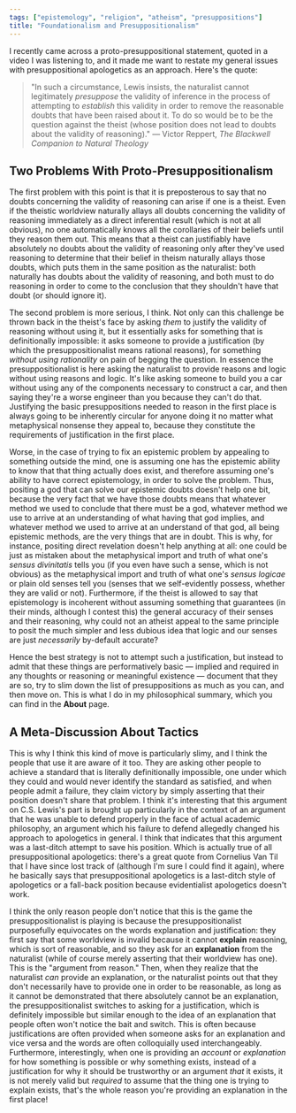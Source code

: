 ```yaml
---
tags: ["epistemology", "religion", "atheism", "presuppositions"]
title: "Foundationalism and Presuppositionalism"
---
```


I recently came across a proto-presuppositional statement, quoted in a video I was listening to, and it made me want to restate my general issues with presuppositional apologetics as an approach. Here's the quote:

> "In such a circumstance, Lewis insists, the naturalist cannot legitimately
> *presuppose* the validity of inference in the process of attempting to *establish* this validity in order to remove the reasonable doubts that have been raised about it. To do so would be to be the question against the theist (whose position does not lead to doubts about the validity of reasoning)."
> — Victor Reppert, *The Blackwell Companion to Natural Theology*

## Two Problems With Proto-Presuppositionalism

The first problem with this point is that it is preposterous to say that no doubts concerning the validity of reasoning can arise if one is a theist. Even if the theistic worldview naturally allays all doubts concerning the validity of reasoning immediately as a direct inferential result (which is not at all obvious), no one automatically knows all the corollaries of their beliefs until they reason them out. This means that a theist can justifiably have absolutely no doubts about the validity of reasoning only after they've used reasoning to determine that their belief in theism naturally allays those doubts, which puts them in the same position as the naturalist: both naturally has doubts about the validity of reasoning, and both must to do reasoning in order to come to the conclusion that they shouldn't have that doubt (or should ignore it).

The second problem is more serious, I think. Not only can this challenge be thrown back in the theist's face by asking *them* to justify the validity of reasoning without using it, but it essentially asks for something that is definitionally impossible: it asks someone to provide a justification (by which the presuppositionalist means rational reasons), for something *without using rationality* on pain of begging the question. In essence the presuppositionalist is here asking the naturalist to provide reasons and logic without using reasons and logic. It's like asking someone to build you a car without using any of the components necessary to construct a car, and then saying they're a worse engineer than you because they can't do that. Justifying the basic presuppositions needed to reason in the first place is always going to be inherently circular for anyone doing it no matter what metaphysical nonsense they appeal to, because they constitute the requirements of justification in the first place.

Worse, in the case of trying to fix an epistemic problem by appealing to something outside the mind, one is assuming one has the epistemic ability to know that that thing actually does exist, and therefore assuming one's ability to have correct epistemology, in order to solve the problem. Thus, positing a god that can solve our epistemic doubts doesn't help one bit, because the very fact that we have those doubts means that whatever method we used to conclude that there must be a god, whatever method we use to arrive at an understanding of what having that god implies, and whatever method we used to arrive at an understand of that god, all being epistemic methods, are the very things that are in doubt. This is why, for instance, positing direct revelation doesn't help anything at all: one could be just as mistaken about the metaphysical import and truth of what one's *sensus divinitatis* tells you (if you even have such a sense, which is not obvious) as the metaphysical import and truth of what one's *sensus logicae* or plain old senses tell you (senses that we self-evidently possess, whether they are valid or not). Furthermore, if the theist is allowed to say that epistemology is incoherent without assuming something that guarantees (in their minds, although I contest this) the general accuracy of their senses and their reasoning, why could not an atheist appeal to the same principle to posit the much simpler and less dubious idea that logic and our senses are just *necessarily* by-default accurate?

Hence the best strategy is not to attempt such a justification, but instead to admit that these things are performatively basic — implied and required in any thoughts or reasoning or meaningful existence — document that they are so, try to slim down the list of presuppositions as much as you can, and then move on. This is what I do in my philosophical summary, which you can find in the **About** page.

## A Meta-Discussion About Tactics

This is why I think this kind of move is particularly slimy, and I think the people that use it are aware of it too. They are asking other people to achieve a standard that is literally definitionally impossible, one under which they could and would never identify the standard as satisfied, and when people admit a failure, they claim victory by simply asserting that their position doesn't share that problem. I think it's interesting that this argument on C.S. Lewis's part is brought up particularly in the context of an argument that he was unable to defend properly in the face of actual academic philosophy, an argument which his failure to defend allegedly changed his approach to apologetics in general. I think that indicates that this argument was a last-ditch attempt to save his position. Which is actually true of all presuppositional apologetics: there's a great quote from Cornelius Van Til that I have since lost track of (although I'm sure I could find it again), where he basically says that presuppositional apologetics is a last-ditch style of apologetics or a fall-back position because evidentialist apologetics doesn't work.

I think the only reason people don't notice that this is the game the presuppositionalist is playing is because the presuppositionalist purposefully equivocates on the words explanation and justification: they first say that some worldview is invalid because it cannot **explain** reasoning, which is sort of reasonable, and so they ask for an **explanation** from the naturalist (while of course merely asserting that their worldview has one). This is the "argument from reason." Then, when they realize that the naturalist *can* provide an explanation, or the naturalist points out that they don't necessarily have to provide one in order to be reasonable, as long as it cannot be demonstrated that there absolutely cannot be an explanation, the presuppositionalist switches to asking for a justification, which is definitely impossible but similar enough to the idea of an explanation that people often won't notice the bait and switch. This is often because justifications are often provided when someone asks for an explanation and vice versa and the words are often colloquially used interchangeably. Furthermore, interestingly, when one is providing an *account* or *explanation* for how something is possible or why something exists, instead of a justification for why it should be trustworthy or an argument *that* it exists, it is not merely valid but *required* to assume that the thing one is trying to explain exists, that's the whole reason you're providing an explanation in the first place!

